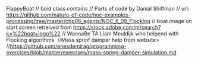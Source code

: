 FlappyBoat
// boid class contains
// Parts of code by Danial Shiftman 
// url: https://github.com/nature-of-code/noc-examples-processing/tree/master/chp06_agents/NOC_6_09_Flocking 
// boat image on start screen retreived from https://stock.adobe.com/nl/search?k=%22boat+logo%22 
// WannaBe TA Liam Meuldijk who helpend with Flocking algorithms`
//Mass sprinf damper help from website>
//https://github.com/enesdemirag/programming-exercises/blob/master/exercises/mass-spring-damper-simulation.md 

